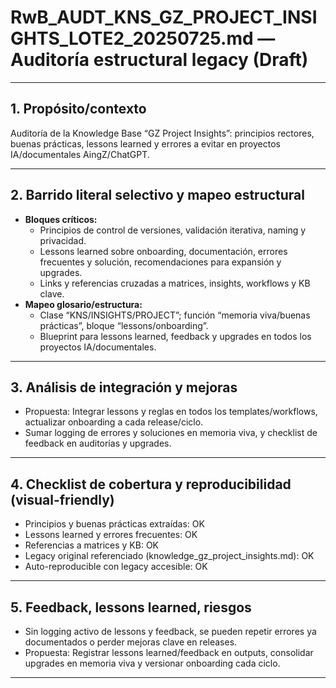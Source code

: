 # RwB_AUDT_KNS_GZ_PROJECT_INSIGHTS_LOTE2_20250725.md — Auditoría estructural legacy (Draft)

---

## 1. Propósito/contexto
Auditoría de la Knowledge Base “GZ Project Insights”: principios rectores, buenas prácticas, lessons learned y errores a evitar en proyectos IA/documentales AingZ/ChatGPT.

---

## 2. Barrido literal selectivo y mapeo estructural
- **Bloques críticos:**
  - Principios de control de versiones, validación iterativa, naming y privacidad.
  - Lessons learned sobre onboarding, documentación, errores frecuentes y solución, recomendaciones para expansión y upgrades.
  - Links y referencias cruzadas a matrices, insights, workflows y KB clave.
- **Mapeo glosario/estructura:**
  - Clase “KNS/INSIGHTS/PROJECT”; función “memoria viva/buenas prácticas”, bloque “lessons/onboarding”.
  - Blueprint para lessons learned, feedback y upgrades en todos los proyectos IA/documentales.

---

## 3. Análisis de integración y mejoras
- Propuesta: Integrar lessons y reglas en todos los templates/workflows, actualizar onboarding a cada release/ciclo.
- Sumar logging de errores y soluciones en memoria viva, y checklist de feedback en auditorías y upgrades.

---

## 4. Checklist de cobertura y reproducibilidad (visual-friendly)
- Principios y buenas prácticas extraídas: OK
- Lessons learned y errores frecuentes: OK
- Referencias a matrices y KB: OK
- Legacy original referenciado (knowledge_gz_project_insights.md): OK
- Auto-reproducible con legacy accesible: OK

---

## 5. Feedback, lessons learned, riesgos
- Sin logging activo de lessons y feedback, se pueden repetir errores ya documentados o perder mejoras clave en releases.
- Propuesta: Registrar lessons learned/feedback en outputs, consolidar upgrades en memoria viva y versionar onboarding cada ciclo.

---


